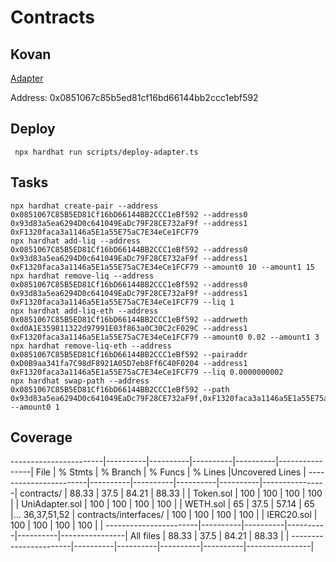 # Contracts
## Kovan

[Adapter](https://kovan.etherscan.io/address/0x0851067c85b5ed81cf16bd66144bb2ccc1ebf592)

Address: 0x0851067c85b5ed81cf16bd66144bb2ccc1ebf592
## Deploy
```shell
 npx hardhat run scripts/deploy-adapter.ts 
```
## Tasks
```shell
npx hardhat create-pair --address 0x0851067C85B5ED81Cf16bD66144BB2CCC1eBf592 --address0 0x93d83a5ea6294D0c641049EaDc79F28CE732aF9f --address1 0xF1320faca3a1146a5E1a55E75aC7E34eCe1FCF79
npx hardhat add-liq --address 0x0851067C85B5ED81Cf16bD66144BB2CCC1eBf592 --address0 0x93d83a5ea6294D0c641049EaDc79F28CE732aF9f --address1 0xF1320faca3a1146a5E1a55E75aC7E34eCe1FCF79 --amount0 10 --amount1 15
npx hardhat remove-liq --address 0x0851067C85B5ED81Cf16bD66144BB2CCC1eBf592 --address0 0x93d83a5ea6294D0c641049EaDc79F28CE732aF9f --address1 0xF1320faca3a1146a5E1a55E75aC7E34eCe1FCF79 --liq 1
npx hardhat add-liq-eth --address 0x0851067C85B5ED81Cf16bD66144BB2CCC1eBf592 --addrweth 0xd0A1E359811322d97991E03f863a0C30C2cF029C --address1 0xF1320faca3a1146a5E1a55E75aC7E34eCe1FCF79 --amount0 0.02 --amount1 3
npx hardhat remove-liq-eth --address 0x0851067C85B5ED81Cf16bD66144BB2CCC1eBf592 --pairaddr 0xD0B9aa341fa7C98dF8921A05D7eb8Ff6C40F0204 --address1 0xF1320faca3a1146a5E1a55E75aC7E34eCe1FCF79 --liq 0.0000000002
npx hardhat swap-path --address 0x0851067C85B5ED81Cf16bD66144BB2CCC1eBf592 --path 0x93d83a5ea6294D0c641049EaDc79F28CE732aF9f,0xF1320faca3a1146a5E1a55E75aC7E34eCe1FCF79,0xf778d0b1D03592733Ce817A745305637c25cAb90 --amount0 1
```
## Coverage
-----------------------|----------|----------|----------|----------|----------------|
File                   |  % Stmts | % Branch |  % Funcs |  % Lines |Uncovered Lines |
-----------------------|----------|----------|----------|----------|----------------|
 contracts/            |    88.33 |     37.5 |    84.21 |    88.33 |                |
  Token.sol            |      100 |      100 |      100 |      100 |                |
  UniAdapter.sol       |      100 |      100 |      100 |      100 |                |
  WETH.sol             |       65 |     37.5 |    57.14 |       65 |... 36,37,51,52 |
 contracts/interfaces/ |      100 |      100 |      100 |      100 |                |
  IERC20.sol           |      100 |      100 |      100 |      100 |                |
-----------------------|----------|----------|----------|----------|----------------|
All files              |    88.33 |     37.5 |    84.21 |    88.33 |                |
-----------------------|----------|----------|----------|----------|----------------|